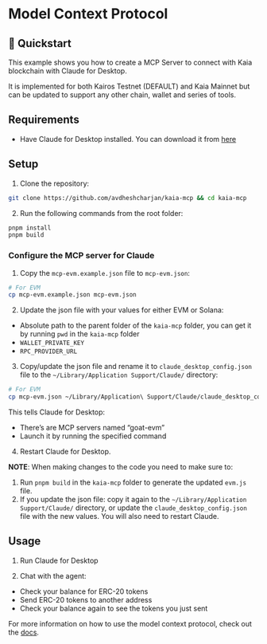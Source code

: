 # Model Context Protocol
## 🚀 Quickstart

This example shows you how to create a MCP Server to connect with Kaia blockchain with Claude for Desktop.

It is implemented for both Kairos Testnet (DEFAULT) and Kaia Mainnet but can be updated to support any other chain, wallet and series of tools.

## Requirements
- Have Claude for Desktop installed. You can download it from [here](https://claude.ai/download)

## Setup
1. Clone the repository:
```bash
git clone https://github.com/avdheshcharjan/kaia-mcp && cd kaia-mcp
```

2. Run the following commands from the root folder:
```bash
pnpm install
pnpm build
```
### Configure the MCP server for Claude
1. Copy the `mcp-evm.example.json` file to `mcp-evm.json`:
```bash
# For EVM
cp mcp-evm.example.json mcp-evm.json 
```

2. Update the json file with your values for either EVM or Solana:
- Absolute path to the parent folder of the `kaia-mcp` folder, you can get it by running `pwd` in the `kaia-mcp` folder
- `WALLET_PRIVATE_KEY`
- `RPC_PROVIDER_URL`

3. Copy/update the json file and rename it to `claude_desktop_config.json` file to the `~/Library/Application Support/Claude/` directory:
```bash
# For EVM
cp mcp-evm.json ~/Library/Application\ Support/Claude/claude_desktop_config.json

```

This tells Claude for Desktop:
- There’s are MCP servers named “goat-evm”
- Launch it by running the specified command

4. Restart Claude for Desktop.

**NOTE**: When making changes to the code you need to make sure to:
1. Run `pnpm build` in the `kaia-mcp` folder to generate the updated `evm.js` file.
2. If you update the json file: copy it again to the `~/Library/Application Support/Claude/` directory, or update the `claude_desktop_config.json` file with the new values. You will also need to restart Claude.

## Usage
1. Run Claude for Desktop

2. Chat with the agent:
- Check your balance for ERC-20 tokens
- Send ERC-20 tokens to another address
- Check your balance again to see the tokens you just sent

For more information on how to use the model context protocol, check out the [docs](https://modelcontextprotocol.io/quickstart/server).

